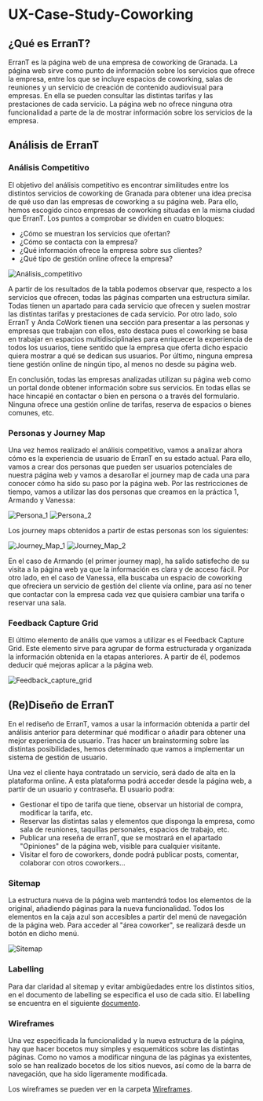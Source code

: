 # UX-Case-Study-Coworking
## ¿Qué es ErranT?
ErranT es la página web de una empresa de coworking de Granada. La página web sirve como punto de información sobre los servicios que ofrece la empresa, entre los que se incluye espacios de coworking, salas de reuniones y un servicio de creación de contenido audiovisual para empresas. En ella se pueden consultar las distintas tarifas y las prestaciones de cada servicio. La página web no ofrece ninguna otra funcionalidad a parte de la de mostrar información sobre los servicios de la empresa.
## Análisis de ErranT
### Análisis Competitivo
El objetivo del análisis competitivo es encontrar similitudes entre los distintos servicios de coworking de Granada para obtener una idea precisa de qué uso dan las empresas de coworking a su página web. Para ello, hemos escogido cinco empresas de coworking situadas en la misma ciudad que ErranT. Los puntos a comprobar se dividen en cuatro bloques:
* ¿Cómo se muestran los servicios que ofertan?
* ¿Cómo se contacta con la empresa?
* ¿Qué información ofrece la empresa sobre sus clientes?
* ¿Qué tipo de gestión online ofrece la empresa?

![Análisis_competitivo](img/analisis_competitivo.png)

A partir de los resultados de la tabla podemos observar que, respecto a los servicios que ofrecen, todas las páginas comparten una estructura similar. Todas tienen un apartado para cada servicio que ofrecen y suelen mostrar las distintas tarifas y prestaciones de cada servicio. Por otro lado, solo ErranT y Anda CoWork tienen una sección para presentar a las personas y empresas que trabajan con ellos, esto destaca pues el coworking se basa en trabajar en espacios multidisciplinales para enriquecer la experiencia de todos los usuarios, tiene sentido que la empresa que oferta dicho espacio quiera mostrar a qué se dedican sus usuarios. Por último, ninguna empresa tiene gestión online de ningún tipo, al menos no desde su página web.

En conclusión, todas las empresas analizadas utilizan su página web como un portal donde obtener información sobre sus servicios. En todas ellas se hace hincapié en contactar o bien en persona o a través del formulario. Ninguna ofrece una gestión online de tarifas, reserva de espacios o bienes comunes, etc.

### Personas y Journey Map
Una vez hemos realizado el análisis competitivo, vamos a analizar ahora cómo es la experiencia de usuario de ErranT en su estado actual. Para ello, vamos a crear dos personas que pueden ser usuarios potenciales de nuestra página web y vamos a desarollar el journey map de cada una para conocer cómo ha sido su paso por la página web. Por las restricciones de tiempo, vamos a utilizar las dos personas que creamos en la práctica 1, Armando y Vanessa:

![Persona_1](img/persona1.png)
![Persona_2](img/persona2.png)

Los journey maps obtenidos a partir de estas personas son los siguientes:

![Journey_Map_1](img/journey1.png)
![Journey_Map_2](img/journey2.png)

En el caso de Armando (el primer journey map), ha salido satisfecho de su visita a la página web ya que la información es clara y de acceso fácil. Por otro lado, en el caso de Vanessa, ella buscaba un espacio de coworking que ofreciera un servicio de gestión del cliente vía online, para así no tener que contactar con la empresa cada vez que quisiera cambiar una tarifa o reservar una sala.

### Feedback Capture Grid
El último elemento de anális que vamos a utilizar es el Feedback Capture Grid. Este elemento sirve para agrupar de forma estructurada y organizada la información obtenida en la etapas anteriores. A partir de él, podemos deducir qué mejoras aplicar a la página web.

![Feedback_capture_grid](img/FCG.png)


## (Re)Diseño de ErranT
En el rediseño de ErranT, vamos a usar la información obtenida a partir del análisis anterior para determinar qué modificar o añadir para obtener una mejor experiencia de usuario. Tras hacer un brainstorming sobre las distintas posibilidades, hemos determinado que vamos a implementar un sistema de gestión de usuario.

Una vez el cliente haya contratado un servicio, será dado de alta en la plataforma online. A esta plataforma podrá acceder desde la página web, a partir de un usuario y contraseña. El usuario podra:
* Gestionar el tipo de tarifa que tiene, observar un historial de compra, modificar la tarifa, etc.
* Reservar las distintas salas y elementos que disponga la empresa, como sala de reuniones, taquillas personales, espacios de trabajo, etc.
* Publicar una reseña de erranT, que se mostrará en el apartado "Opiniones" de la página web, visible para cualquier visitante.
* Visitar el foro de coworkers, donde podrá publicar posts, comentar, colaborar con otros coworkers...

### Sitemap
La estructura nueva de la página web mantendrá todos los elementos de la original, añadiendo páginas para la nueva funcionalidad. Todos los elementos en la caja azul son accesibles a partir del menú de navegación de la página web. Para acceder al "área coworker", se realizará desde un botón en dicho menú.

![Sitemap](img/sitemap.png)


### Labelling
Para dar claridad al sitemap y evitar ambigüedades entre los distintos sitios, en el documento de labelling se especifica el uso de cada sitio. El labelling se encuentra en el siguiente [documento](labelling.pdf).

### Wireframes
Una vez especificada la funcionalidad y la nueva estructura de la página, hay que hacer bocetos muy simples y esquemáticos sobre las distintas páginas. Como no vamos a modificar ninguna de las páginas ya existentes, solo se han realizado bocetos de los sitios nuevos, así como de la barra de navegación, que ha sido ligeramente modificada.

Los wireframes se pueden ver en la carpeta [Wireframes](wireframes/).